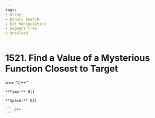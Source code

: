 ```yaml
---
tags:
- Array
- Binary Search
- Bit Manipulation
- Segment Tree
- Unsolved
---
```



# 1521. Find a Value of a Mysterious Function Closest to Target

=== "C++"

    **Time:** O()

    **Space:** O()

    ``` c++
    ```